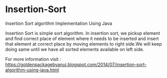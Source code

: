 Insertion-Sort
==============

Insertion Sort algorithm Implementation Using Java

Insertion Sort is simple sort algorithm. In insertion sort, we pickup element and find correct place of element where it needs to be inserted and insert that element at correct place by moving elements to right side.We will keep doing same until we have all sorted elements available on left side.

For more information visit : https://goldenpackagebyanuj.blogspot.com/2014/07/insertion-sort-algorithm-using-java.html

